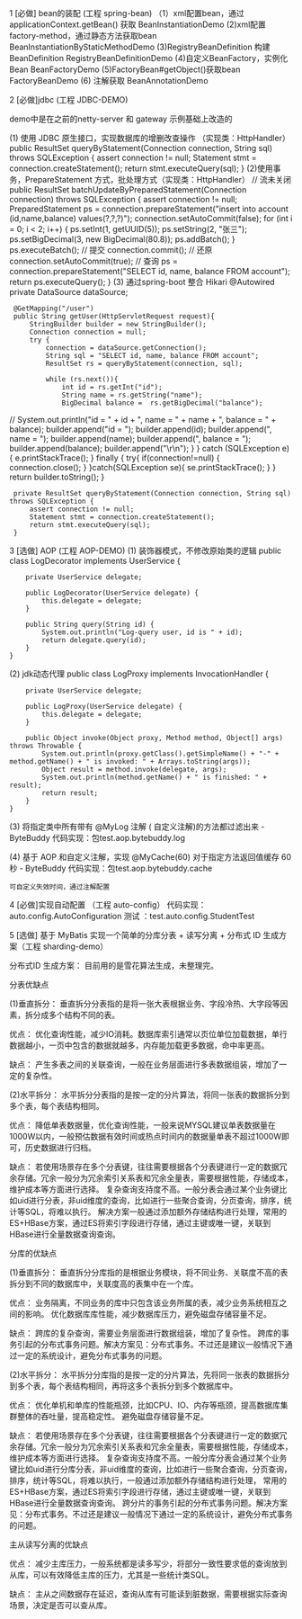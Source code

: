 1 [必做] bean的装配 (工程 spring-bean)
（1）xml配置bean，通过applicationContext.getBean() 获取
    BeanInstantiationDemo
 (2)xml配置 factory-method，通过静态方法获取bean
    BeanInstantiationByStaticMethodDemo
 (3)RegistryBeanDefinition 构建BeanDefinition
    RegistryBeanDefinitionDemo
 (4)自定义BeanFactory，实例化Bean
    BeanFactoryDemo
 (5)FactoryBean#getObject()获取bean
    FactoryBeanDemo
 (6) 注解获取
    BeanAnnotationDemo
    
2 [必做]jdbc (工程 JDBC-DEMO)

  demo中是在之前的netty-server 和 gateway 示例基础上改造的
  
 (1) 使用 JDBC 原生接口，实现数据库的增删改查操作 （实现类：HttpHandler）
    public ResultSet queryByStatement(Connection connection, String sql) throws SQLException {
        assert connection != null;
        Statement stmt = connection.createStatement();
        return stmt.executeQuery(sql);
    }
 (2)使用事务，PrepareStatement 方式，批处理方式（实现类：HttpHandler）
    // 流未关闭 
    public ResultSet batchUpdateByPreparedStatement(Connection connection) throws SQLException {
         assert connection != null;
         PreparedStatement ps = connection.prepareStatement("insert into account (id,name,balance) values(?,?,?)");
         connection.setAutoCommit(false);
         for (int i = 0; i < 2; i++) {
             ps.setInt(1, getUUID(5));
             ps.setString(2, "张三");
             ps.setBigDecimal(3, new BigDecimal(80.8));
             ps.addBatch();
         }
         ps.executeBatch();
         // 提交
         connection.commit();
         // 还原
         connection.setAutoCommit(true);
         // 查询
         ps = connection.prepareStatement("SELECT id, name, balance FROM account");
         return ps.executeQuery();
     }
 (3) 通过spring-boot 整合 Hikari
     @Autowired
     private DataSource dataSource;
 
     @GetMapping("/user")
     public String getUser(HttpServletRequest request){
         StringBuilder builder = new StringBuilder();
         Connection connection = null;
         try {
             connection = dataSource.getConnection();
             String sql = "SELECT id, name, balance FROM account";
             ResultSet rs = queryByStatement(connection, sql);
 
             while (rs.next()){
                 int id = rs.getInt("id");
                 String name = rs.getString("name");
                 BigDecimal balance =  rs.getBigDecimal("balance");
 //                System.out.println("id = " + id + ", name = " + name + ", balance = " + balance);
                 builder.append("id = ");
                 builder.append(id);
                 builder.append(", name = ");
                 builder.append(name);
                 builder.append(", balance = ");
                 builder.append(balance);
                 builder.append("\r\n");
             }
         } catch (SQLException e) {
             e.printStackTrace();
         } finally {
            try{
                 if(connection!=null) {
                     connection.close();
                 }
             }catch(SQLException se){
                 se.printStackTrace();
             }
         }
         return builder.toString();
     }
 
     private ResultSet queryByStatement(Connection connection, String sql) throws SQLException {
         assert connection != null;
         Statement stmt = connection.createStatement();
         return stmt.executeQuery(sql);
     }
     
     
3 [选做] AOP (工程 AOP-DEMO)
(1) 装饰器模式，不修改原始类的逻辑
    public class LogDecorator implements UserService {
    
        private UserService delegate;
    
        public LogDecorator(UserService delegate) {
            this.delegate = delegate;
        }
    
        public String query(String id) {
            System.out.println("Log-query user, id is " + id);
            return delegate.query(id);
        }
    }
    
(2) jdk动态代理
    public class LogProxy implements InvocationHandler {
    
        private UserService delegate;
    
        public LogProxy(UserService delegate) {
            this.delegate = delegate;
        }
    
        public Object invoke(Object proxy, Method method, Object[] args) throws Throwable {
            System.out.println(proxy.getClass().getSimpleName() + "-" + method.getName() + " is invoked: " + Arrays.toString(args));
            Object result = method.invoke(delegate, args);
            System.out.println(method.getName() + " is finished: " + result);
            return result;
        }
    }


(3) 将指定类中所有带有 @MyLog 注解 ( 自定义注解)的方法都过滤出来 - ByteBuddy
    代码实现：包test.aop.bytebuddy.log

(4) 基于 AOP 和自定义注解，实现 @MyCache(60) 对于指定方法返回值缓存 60 秒 - ByteBuddy
    代码实现：包test.aop.bytebuddy.cache
    
    可自定义失效时间，通过注解配置
    
4 [必做]实现自动配置 （工程 auto-config）
    代码实现：auto.config.AutoConfiguration
    测试 ：test.auto.config.StudentTest
    

5 [选做] 基于 MyBatis 实现一个简单的分库分表 + 读写分离 + 分布式 ID 生成方案（工程 sharding-demo）

分布式ID 生成方案： 目前用的是雪花算法生成，未整理完。

分表优缺点

 (1)垂直拆分：
 垂直拆分分表指的是将一张大表根据业务、字段冷热、大字段等因素，拆分成多个结构不同的表。
 
 优点：
 优化查询性能，减少IO消耗。数据库索引通常以页位单位加载数据，单行数据越小，一页中包含的数据就越多，内存能加载更多数据，命中率更高。
 
 缺点：
 产生多表之间的关联查询，一般在业务层面进行多表数据组装，增加了一定的复杂性。
 
 (2)水平拆分：
 水平拆分分表指的是按一定的分片算法，将同一张表的数据拆分到多个表，每个表结构相同。
 
 优点：
  降低单表数据量，优化查询性能，一般来说MYSQL建议单表数据量在1000W以内，一般预估数据有效时间或热点时间内的数据量单表不超过1000W即可，历史数据进行归档。

 缺点：
  若使用场景存在多个分表键，往往需要根据各个分表键进行一定的数据冗余存储。冗余一般分为冗余索引关系表和冗余全量表，需要根据性能，存储成本，维护成本等方面进行选择。
  复杂查询支持度不高。一般分表会通过某个业务键比如uid进行分表，非uid维度的查询，比如进行一些聚合查询，分页查询，排序，统计等SQL，将难以执行。
  解决方案一般通过添加额外存储结构进行处理，常用的ES+HBase方案，通过ES将索引字段进行存储，通过主键或唯一键，关联到HBase进行全量数据查询查询。


分库的优缺点

(1)垂直拆分：
垂直拆分分库指的是根据业务模块，将不同业务、关联度不高的表拆分到不同的数据库中，关联度高的表集中在一个库。

优点：
业务隔离，不同业务的库中只包含该业务所属的表，减少业务系统相互之间的影响。
优化数据库库性能，减少数据库压力，避免磁盘存储容量不足。

缺点：
跨库的复杂查询，需要业务层面进行数据组装，增加了复杂性。
跨库的事务引起的分布式事务问题。解决方案见：分布式事务。不过还是建议一般情况下通过一定的系统设计，避免分布式事务的问题。

(2)水平拆分：
水平拆分分库指的是按一定的分片算法，先将同一张表的数据拆分到多个表，每个表结构相同，再将这多个表拆分到多个数据库中。

优点：
优化单机和单库的性能瓶颈，比如CPU、IO、内存等瓶颈，提高数据库集群整体的吞吐量，提高稳定性。
避免磁盘存储容量不足。

缺点：
若使用场景存在多个分表键，往往需要根据各个分表键进行一定的数据冗余存储。冗余一般分为冗余索引关系表和冗余全量表，需要根据性能，存储成本，维护成本等方面进行选择。
复杂查询支持度不高。一般分库分表会通过某个业务键比如uid进行分库分表，非uid维度的查询，比如进行一些聚合查询，分页查询，排序，统计等SQL，将难以执行，一般通过添加额外存储结构进行处理，
常用的ES+HBase方案，通过ES将索引字段进行存储，通过主键或唯一键，关联到HBase进行全量数据查询查询。
跨分片的事务引起的分布式事务问题。解决方案见：分布式事务。不过还是建议一般情况下通过一定的系统设计，避免分布式事务的问题。



主从读写分离的优缺点

优点：
减少主库压力，一般系统都是读多写少，将部分一致性要求低的查询放到从库，可以有效降低主库的压力，尤其是一些统计类SQL。

缺点：
主从之间数据存在延迟，查询从库有可能读到脏数据，需要根据实际查询场景，决定是否可以查从库。